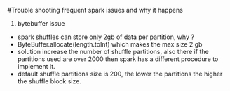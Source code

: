 #Trouble shooting frequent spark issues and why it happens

1) bytebuffer issue

- spark shuffles can store only 2gb of data per partition, why ?
- ByteBuffer.allocate(length.toInt)
which makes the max size 2 gb
- solution increase the number of shuffle partitions, also there if the partitions used are over 2000 then spark has a different procedure to implement it.
-  default shuffle partitions size is 200, the lower the partitions the higher the shuffle block size.